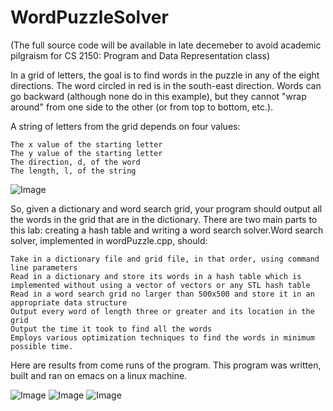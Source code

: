 # WordPuzzleSolver

 (The full source code will be available in late decemeber to avoid academic pilgraism for CS 2150: Program and Data Representation class)

 In a grid of letters, the goal is to find words in the puzzle in any of the eight directions. The word circled in red is in the south-east direction. Words can go backward (although none do in this example), but they cannot "wrap around" from one side to the other (or from top to bottom, etc.).

A string of letters from the grid depends on four values:

    The x value of the starting letter
    The y value of the starting letter
    The direction, d, of the word
    The length, l, of the string

![Image](https://upload.wikimedia.org/wikipedia/commons/thumb/f/fa/Wordsearch.svg/948px-Wordsearch.svg.png)

So, given a dictionary and word search grid, your program should output all the words in the grid that are in the dictionary.
There are two main parts to this lab: creating a hash table and writing a word search solver.Word search solver, implemented in wordPuzzle.cpp, should:

    Take in a dictionary file and grid file, in that order, using command line parameters
    Read in a dictionary and store its words in a hash table which is implemented without using a vector of vectors or any STL hash table
    Read in a word search grid no larger than 500x500 and store it in an appropriate data structure
    Output every word of length three or greater and its location in the grid
    Output the time it took to find all the words
    Employs various optimization techniques to find the words in minimum possible time. 
    
  Here are results from come runs of the program. This program was written, built and ran on emacs on a linux machine.

  ![Image](https://i.imgur.com/0gcUeXZ.png)
![Image](https://i.imgur.com/5UhSGLo.png)
![Image](https://i.imgur.com/MN6wyDs.png)
